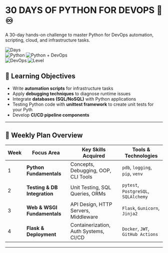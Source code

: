 # 30 DAYS OF PYTHON FOR DEVOPS 🐍♾️

A 30-day hands-on challenge to master Python for DevOps automation, scripting, cloud, and infrastructure tasks.  

![Days](https://img.shields.io/badge/Days-30-red)  
![Python](https://img.shields.io/badge/Python-3.10+-blue?logo=python) 
![Python + DevOps](https://img.shields.io/badge/Python-DevOps-blue?logo=python&logoColor=yellow)  
![DevOps](https://img.shields.io/badge/DevOps-Automation-yellowgreen) 
![Level](https://img.shields.io/badge/Level-Junior%2FIntermediate-orange)

## 🎯 Learning Objectives
- Write **automation scripts** for infrastructure tasks
- Apply **debugging techniques** to diagnose runtime issues
- Integrate **databases (SQL/NoSQL)** with Python applications
- Testing Python code with  **unittest framework** to create unit tests for your Pyth 
- Develop **CI/CD pipeline components**

---

## 📅 Weekly Plan Overview
| Week | Focus Area                  | Key Skills Acquired                          | Tools & Technologies               |
|------|-----------------------------|----------------------------------------------|------------------------------------|
| 1    | **Python Fundamentals**     | Concepts, Debugging, OOP, CLI Tools                   | `pdb`, `logging`, `pip`, `venv`   |
| 2    | **Testing & DB Integration**| Unit Testing, SQL Queries, ORMs             | `pytest`, `PostgreSQL`, `SQLAlchemy` |
| 3    | **Web & WSGI Fundamentals** | API Design, HTTP Servers, Middleware        | `Flask`, `Gunicorn`, `Jinja2`     |
| 4    | **Flask & Deployment**      | Containerization, Auth Systems, CI/CD       | `Docker`, `JWT`, `GitHub Actions` |

---
